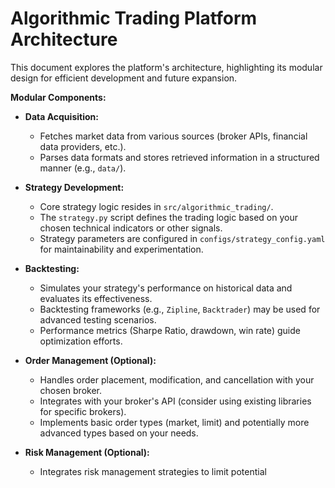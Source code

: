 # Algorithmic Trading Platform Architecture

This document explores the platform's architecture, highlighting its modular design for efficient development and future expansion.

**Modular Components:**

* **Data Acquisition:**
   - Fetches market data from various sources (broker APIs, financial data providers, etc.).
   - Parses data formats and stores retrieved information in a structured manner (e.g., `data/`).

* **Strategy Development:**
   - Core strategy logic resides in `src/algorithmic_trading/`.
   - The `strategy.py` script defines the trading logic based on your chosen technical indicators or other signals.
   - Strategy parameters are configured in `configs/strategy_config.yaml` for maintainability and experimentation.

* **Backtesting:**
   - Simulates your strategy's performance on historical data and evaluates its effectiveness.
   - Backtesting frameworks (e.g., `Zipline`, `Backtrader`) may be used for advanced testing scenarios.
   - Performance metrics (Sharpe Ratio, drawdown, win rate) guide optimization efforts.

* **Order Management (Optional):**
   - Handles order placement, modification, and cancellation with your chosen broker.
   - Integrates with your broker's API (consider using existing libraries for specific brokers).
   - Implements basic order types (market, limit) and potentially more advanced types based on your needs.

* **Risk Management (Optional):**
   - Integrates risk management strategies to limit potential

